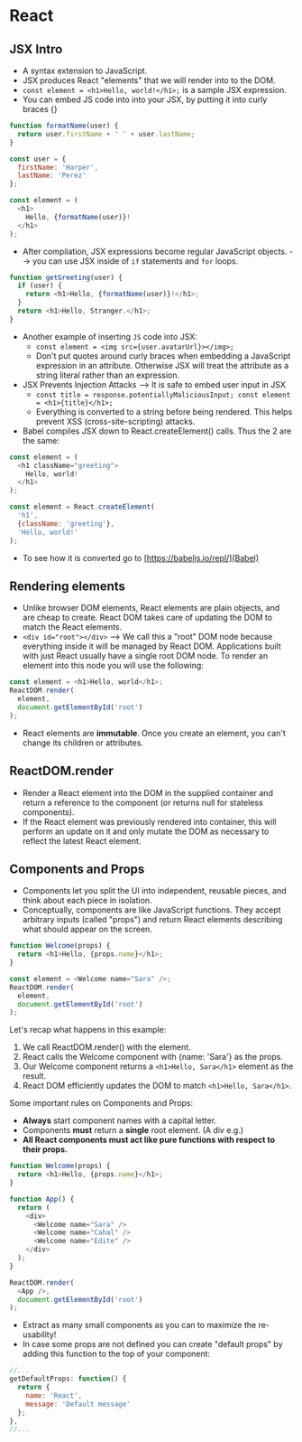 # React

## JSX Intro
- A syntax extension to JavaScript.
- JSX produces React "elements" that we will render into to the DOM.
- `const element = <h1>Hello, world!</h1>;` is a sample JSX expression.
- You can embed JS code into into your JSX, by putting it into curly braces {}
```js
function formatName(user) {
  return user.firstName + ' ' + user.lastName;
}

const user = {
  firstName: 'Harper',
  lastName: 'Perez'
};

const element = (
  <h1>
    Hello, {formatName(user)}!
  </h1>
);
```
- After compilation, JSX expressions become regular JavaScript objects. --> you can use JSX inside of `if` statements and `for` loops.
```js
function getGreeting(user) {
  if (user) {
    return <h1>Hello, {formatName(user)}!</h1>;
  }
  return <h1>Hello, Stranger.</h1>;
}
```
- Another example of inserting `JS` code into JSX:
  - `const element = <img src={user.avatarUrl}></img>;`
  - Don't put quotes around curly braces when embedding a JavaScript expression in an attribute. Otherwise JSX will treat the attribute as a string literal rather than an expression.
- JSX Prevents Injection Attacks --> It is safe to embed user input in JSX
  - `const title = response.potentiallyMaliciousInput; const element = <h1>{title}</h1>;`
  - Everything is converted to a string before being rendered. This helps prevent XSS (cross-site-scripting) attacks.
- Babel compiles JSX down to React.createElement() calls. Thus the 2 are the same:
```js
const element = (
  <h1 className="greeting">
    Hello, world!
  </h1>
);

const element = React.createElement(
  'h1',
  {className: 'greeting'},
  'Hello, world!'
);
```
- To see how it is converted go to [https://babeljs.io/repl/](Babel)

## Rendering elements
- Unlike browser DOM elements, React elements are plain objects, and are cheap to create. React DOM takes care of updating the DOM to match the React elements.
- `<div id="root"></div>` --> We call this a "root" DOM node because everything inside it will be managed by React DOM. Applications built with just React usually have a single root DOM node. To render an element into this node you will use the following:
```js
const element = <h1>Hello, world</h1>;
ReactDOM.render(
  element,
  document.getElementById('root')
);
```
- React elements are **immutable**. Once you create an element, you can't change its children or attributes.

## ReactDOM.render
- Render a React element into the DOM in the supplied container and return a reference to the component (or returns null for stateless components).
- If the React element was previously rendered into container, this will perform an update on it and only mutate the DOM as necessary to reflect the latest React element.

## Components and Props
- Components let you split the UI into independent, reusable pieces, and think about each piece in isolation.
- Conceptually, components are like JavaScript functions. They accept arbitrary inputs (called "props") and return React elements describing what should appear on the screen.

```js
function Welcome(props) {
  return <h1>Hello, {props.name}</h1>;
}

const element = <Welcome name="Sara" />;
ReactDOM.render(
  element,
  document.getElementById('root')
);
```
Let's recap what happens in this example:

1. We call ReactDOM.render() with the <Welcome name="Sara" /> element.
2. React calls the Welcome component with {name: 'Sara'} as the props.
3. Our Welcome component returns a `<h1>Hello, Sara</h1>` element as the result.
4. React DOM efficiently updates the DOM to match `<h1>Hello, Sara</h1>`.

Some important rules on Components and Props:
- **Always** start component names with a capital letter.
- Components **must** return a **single** root element. (A div e.g.)
- **All React components must act like pure functions with respect to their props.**
```js
function Welcome(props) {
  return <h1>Hello, {props.name}</h1>;
}

function App() {
  return (
    <div>
      <Welcome name="Sara" />
      <Welcome name="Cahal" />
      <Welcome name="Edite" />
    </div>
  );
}

ReactDOM.render(
  <App />,
  document.getElementById('root')
);
```
- Extract as many small components as you can to maximize the re-usability!
- In case some props are not defined you can create "default props" by adding this function to the top of your component:
```js
//...
getDefaultProps: function() {
  return {
    name: 'React',
    message: 'Default message'
  };
},
//...
```
